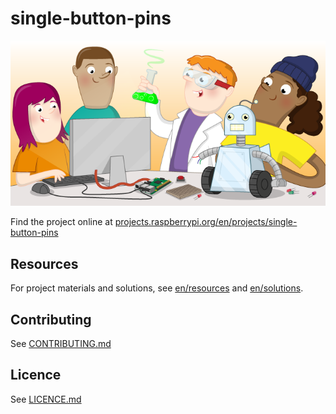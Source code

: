 # single-button-pins

![single-button-pins](banner.png)

Find the project online at [projects.raspberrypi.org/en/projects/single-button-pins](https://projects.raspberrypi.org/en/projects/single-button-pins)

## Resources
For project materials and solutions, see [en/resources](https://github.com/raspberrypilearning/single-button-pins/tree/master/en/resources) and [en/solutions](https://github.com/raspberrypilearning/single-button-pins/tree/master/en/solutions).

## Contributing
See [CONTRIBUTING.md](CONTRIBUTING.md)

## Licence
 See [LICENCE.md](LICENCE.md)